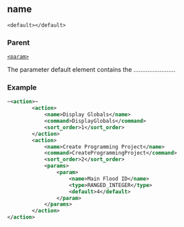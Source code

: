 ## name

`<default></default>`


### Parent

[`<param>`][1]


The parameter default element contains the ……………………


### Example

```xml
~<action>~
        <action>
			<name>Display Globals</name>
			<command>DisplayGlobals</command>
			<sort_order>1</sort_order>
		</action>
		<action>
			<name>Create Programming Project</name>
			<command>CreateProgrammingProject</command>
			<sort_order>2</sort_order>
			<params>
				<param>
					<name>Main Flood ID</name>
					<type>RANGED_INTEGER</type>
					<default>4</default>
				</param>
			</params>
        </action>
</action>
```







[1]:	https://verbose-telegram-5004f902.pages.github.io/#actions-xml-param